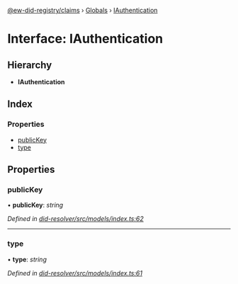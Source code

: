 [@ew-did-registry/claims](../README.md) › [Globals](../globals.md) › [IAuthentication](iauthentication.md)

# Interface: IAuthentication

## Hierarchy

* **IAuthentication**

## Index

### Properties

* [publicKey](iauthentication.md#publickey)
* [type](iauthentication.md#type)

## Properties

###  publicKey

• **publicKey**: *string*

*Defined in [did-resolver/src/models/index.ts:62](https://github.com/energywebfoundation/ew-did-registry/blob/8eb572c/packages/did-resolver/src/models/index.ts#L62)*

___

###  type

• **type**: *string*

*Defined in [did-resolver/src/models/index.ts:61](https://github.com/energywebfoundation/ew-did-registry/blob/8eb572c/packages/did-resolver/src/models/index.ts#L61)*
